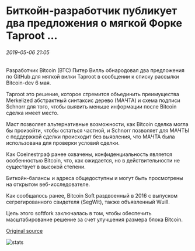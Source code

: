 # Биткойн-разработчик публикует два предложения о мягкой Форке Taproot ...

###### 2019-05-06 21:05

Разработчик Bitcoin (BTC) Питер Вилль обнародовал два предложения по GitHub для мягкой вилки Taproot в сообщении к списку рассылки Bitcoin-dev 6 мая.

Taproot это решение, которое стремится объединить преимущества Merkelized абстрактный синтаксис дерево (МАЧТА) и схема подписи Schnorr для того, чтобы выявить меньше информации после Bitcoin сделка имеет место.

Маст позволяет альтернативные возможности, как Bitcoin сделка могла бы произойти, чтобы остаться частной, и Schnorr позволяет для МАЧТЫ с поддержкой сделки происходит без выявления, что МАЧТА была использована для проверки условий сделки.

Как Coeinestграф ранее охвачены, конфиденциальность является особенностью Bitcoin, что, как ожидается, но в действительности не существует в высокой степени.

Биткойн-балансы и адреса общедоступны и могут быть просмотрены на открытом веб-исследователе.

Как сообщалось ранее, Bitcoin Soft раздвоенный в 2016 с выпуском сегрегированного свидетеля (SegWit), также объявленный Wuill.

Цель этого softfork заключалась в том, чтобы обеспечить масштабирование решение за счет улучшения размера блока Bitcoin.

[Original source](https://cointelegraph.com/news/bitcoin-developer-publishes-two-proposals-for-a-taproot-soft-fork)

![stats](https://c.statcounter.com/11760860/0/a89fa40b/1/ "stats")